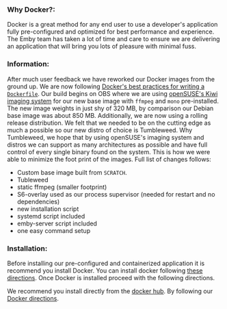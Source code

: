 ### Why Docker?:
Docker is a great method for any end user to use a developer's application fully pre-configured and optimized for best performance and experience. The Emby team has taken a lot of time and care to ensure we are delivering an application that will bring you lots of pleasure with minimal fuss.

### Information:
After much user feedback we have reworked our Docker images from the ground up. We are now following [Docker's best practices for writing a `Dockerfile`](https://docs.docker.com/engine/articles/dockerfile_best-practices/). Our build begins on OBS where we are using [openSUSE's Kiwi imaging system](https://doc.opensuse.org/projects/kiwi/doc/) for our new base image with `ffmpeg` and `mono` pre-installed. The new image weights in just shy of 320 MB, by comparison our Debian base image was about 850 MB. Additionally, we are now using a rolling release distribution. We felt that we needed to be on the cutting edge as much a possible so our new distro of choice is Tumbleweed. Why Tumbleweed, we hope that by using openSUSE's imaging system and distros we can support as many architectures as possible and have full control of every single binary found on the system. This is how we were able to minimize the foot print of the images. Full list of changes follows:
* Custom base image built from `SCRATCH`.
* Tubleweed
* static ffmpeg (smaller footprint)
* S6-overlay used as our process supervisor (needed for restart and no dependencies)
* new installation script
* systemd script included
* emby-server script included
* one easy command setup

### Installation:
Before installing our pre-configured and containerized application it is recommend you install Docker. You can install docker following [these directions](https://docs.docker.com/engine/installation/). Once Docker is installed proceed with the following directions. 

We recommend you install directly from the [docker hub](http://hub.docker.com). By following our [Docker directions](Docker-Getting-Started). 
